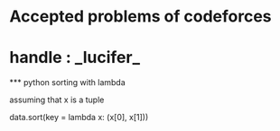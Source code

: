 # Accepted problems of codeforces
# handle : \_lucifer\_

*** python sorting with lambda

assuming that x is a tuple

data.sort(key = lambda x: (x[0], x[1]))
